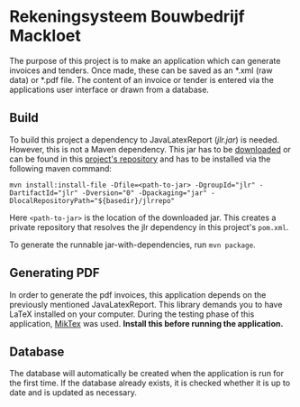 # Rekeningsysteem Bouwbedrijf Mackloet
The purpose of this project is to make an application which can generate invoices and tenders. Once made, these can be saved as an *.xml (raw data) or *.pdf file. The content of an invoice or tender is entered via the applications user interface or drawn from a database.

## Build
To build this project a dependency to JavaLatexReport (*jlr.jar*) is needed. However, this is not a Maven dependency. This jar has to be [downloaded](http://www.nixo-soft.de/en/category/Downloads/page/libs/JavaLatexReport.php) or can be found in this [project's repository](https://github.com/rvanheest/Rekeningsysteem-Bouwbedrijf-Mackloet/blob/master/Rekeningsysteem/lib/jlr.jar) and has to be installed via the following maven command:

`mvn install:install-file -Dfile=<path-to-jar> -DgroupId="jlr" -DartifactId="jlr" -Dversion="0" -Dpackaging="jar" -DlocalRepositoryPath="${basedir}/jlrrepo"`

Here `<path-to-jar>` is the location of the downloaded jar. This creates a private repository that resolves the jlr dependency in this project's `pom.xml`.

To generate the runnable jar-with-dependencies, run `mvn package`.

## Generating PDF
In order to generate the pdf invoices, this application depends on the previously mentioned JavaLatexReport. This library demands you to have LaTeX installed on your computer. During the testing phase of this application, [MikTex](http://miktex.org/) was used. **Install this before running the application.**

## Database
The database will automatically be created when the application is run for the first time. If the database already exists, it is checked whether it is up to date and is updated as necessary.
